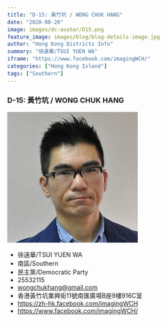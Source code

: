 ```yaml
---
title: "D-15: 黃竹坑 / WONG CHUK HANG"
date: "2020-08-20"
image: images/dc-avatar/D15.png
feature_image: images/blog/blog-details-image.jpg
author: "Hong Kong Districts Info"
summary: "徐遠華/TSUI YUEN WA"
iframe: "https://www.facebook.com/imagingWCH/"
categories: ["Hong Kong Island"]
tags: ["Southern"]
---
```


### D-15: 黃竹坑 / WONG CHUK HANG  
![](/images/dc-avatar/D15.png)  

 - 徐遠華/TSUI YUEN WA  
 - 南區/Southern  
 - 民主黨/Democratic Party  
 - 25532115  
 - wongchukhang@gmail.com  
 - 香港黃竹坑業興街11號南匯廣場B座9樓916C室  
 - https://zh-hk.facebook.com/imagingWCH  
 - https://www.facebook.com/imagingWCH/
